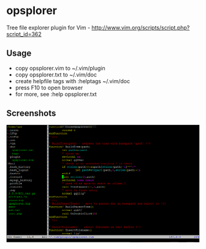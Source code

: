 opsplorer
=========

Tree file explorer plugin for Vim - http://www.vim.org/scripts/script.php?script_id=362

Usage
-----

- copy opsplorer.vim to ~/.vim/plugin
- copy opsplorer.txt to ~/.vim/doc
- create helpfile tags with :helptags ~/.vim/doc
- press F10 to open browser
- for more, see :help opsplorer.txt

Screenshots
-----------

![Screenshot 1](https://raw.githubusercontent.com/pschiel/opsplorer/screenshots/screenshots/opsplorer_1.png)
